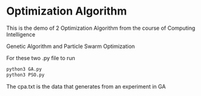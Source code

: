 # Optimization Algorithm

This is the demo of 2 Optimization Algorithm from the course of Computing Intelligence

Genetic Algorithm and Particle Swarm Optimization

For these two .py file to run

```python
python3 GA.py
python3 PSO.py
```

The cpa.txt is the data that generates from an experiment in GA
